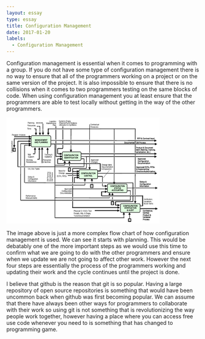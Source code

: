 ```yaml
---
layout: essay
type: essay
title: Configuration Management
date: 2017-01-20
labels:
  - Configuration Management
---
```


Configuration management is essential when it comes to programming with a group. If you do not have some type of configuration management there is no way to ensure that all of the programmers working on a project or on the same version of the project. It is also impossible to ensure that there is no collisions when it comes to two programmers testing on the same blocks of code. When using configuration management you at least ensure that the programmers are able to test locally without getting in the way of the other programmers.

<img class="ui image" src="../images/ConfiurationActivityModel.png">

The image above is just a more complex flow chart of how configuration management is used. We can see it starts with planning. This would be debatably one of the more important steps as we would use this time to confirm what we are going to do with the other programmers and ensure when we update we are not going to affect other work. However the next four steps are essentially the process of the programmers working and updating their work and the cycle continues until the project is done. 

I believe that github is the reason that  git is so popular. Having a large repository of open source repositories is something that would have been uncommon back when github was first becoming popular. We can assume that there have always been other ways for programmers to collaborate with their work so using git is not something that is revolutionizing the way people work together, however having a place where you can access free use code whenever you need to is something that has changed to programming game.

